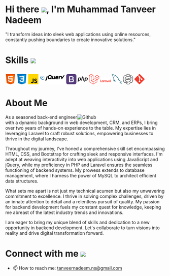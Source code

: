 <h1> Hi there <img src = "https://raw.githubusercontent.com/MartinHeinz/MartinHeinz/master/wave.gif" width='50px'>, I'm Muhammad Tanveer Nadeem </h1>
"I transform ideas into sleek web applications using online resources, constantly pushing boundaries to create innovative solutions."
<br>
<h1> Skills <img src = "https://media2.giphy.com/media/QssGEmpkyEOhBCb7e1/giphy.gif?cid=ecf05e47a0n3gi1bfqntqmob8g9aid1oyj2wr3ds3mg700bl&rid=giphy.gif" width = 32px> </h1>

<img width ='32px' src ='icons/html.svg'> <img width ='32px' src ='icons/css.svg'> <img width ='32px' src ='icons/javascript.svg'> <img width ='80px' src ='icons/jquery.svg'> <img width ='32px' src ='icons/bootstrap.svg'> <img width ='32px' src ='icons/php.svg'> <img width ='32px' src ='icons/laravel.svg'> <img width ='32px' src ='icons/laravel-word.svg'> <img width ='32px' src ='icons/mysql.svg'> <img width ='32px' src ='icons/api.svg'> <img width ='32px' src ='icons/git.svg'>

<h1> About Me </h1>
<img width="55%" align="right" alt="Github" src="https://www.shutterstock.com/zh/image-vector/programming-courses-web-design-concept-people-1918015178" />

As a seasoned back-end engineer with a dynamic background in web development, CRM, and ERPs, I bring over two years of hands-on experience to the table. My expertise lies in leveraging Laravel to craft robust solutions, empowering businesses to thrive in the digital landscape.

Throughout my journey, I've honed a comprehensive skill set encompassing HTML, CSS, and Bootstrap for crafting sleek and responsive interfaces. I'm adept at weaving interactivity into web applications using JavaScript and jQuery, while my proficiency in PHP and Laravel ensures the seamless functioning of backend systems. My prowess extends to database management, where I harness the power of MySQL to architect efficient data structures.

What sets me apart is not just my technical acumen but also my unwavering commitment to excellence. I thrive in solving complex challenges, driven by an innate attention to detail and a relentless pursuit of quality. My passion for backend development fuels my constant quest for knowledge, keeping me abreast of the latest industry trends and innovations.

I am eager to bring my unique blend of skills and dedication to a new opportunity in backend development. Let's collaborate to turn visions into reality and drive digital transformation forward.

<h1> Connect with me <img src='https://raw.githubusercontent.com/ShahriarShafin/ShahriarShafin/main/Assets/handshake.gif' width="100px"> </h1>

- 📫 How to reach me: tanveernadeem.ns@gmail.com 


<!-- [<img src='icons/github.svg' alt='github' height='40'>](https://github.com/MuhammadHamza0147)  [<img src='icons/instagram.svg' alt='instagram' height='40'>](https://www.instagram.com/_mr_hamxa/)  [<img src='icons/twitter.svg' alt='twitter' height='40'>](https://twitter.com/mr_hamxa266) -->
